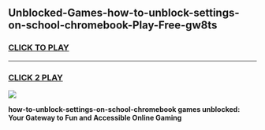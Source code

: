 
## Unblocked-Games-how-to-unblock-settings-on-school-chromebook-Play-Free-gw8ts
<h3>
<a href="https://premium76.site?title=how-to-unblock-settings-on-school-chromebook&ref=12A">CLICK TO PLAY</a></h3>
<hr>

<h3>
<a href="https://premium76.site?title=how-to-unblock-settings-on-school-chromebook&ref=12A">CLICK 2 PLAY</a>
  
</h3>

<a href="https://premium76.site?title=how-to-unblock-settings-on-school-chromebook&ref=12A"><img src="https://clearcache.store/games.png"></a>


**how-to-unblock-settings-on-school-chromebook games unblocked: Your Gateway to Fun and Accessible Online Gaming**
